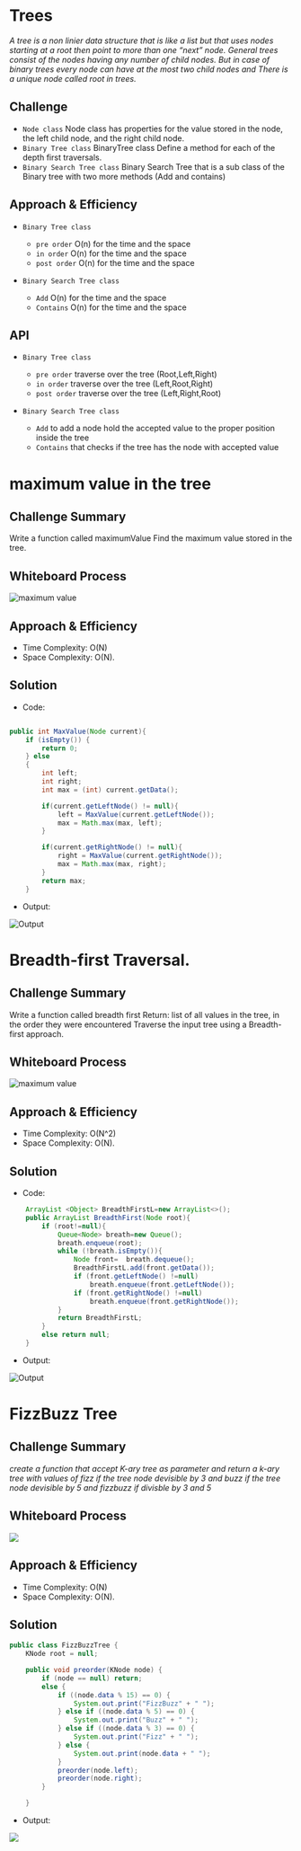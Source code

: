# Trees

*A tree is a non linier data structure that is like a list but that uses nodes starting at a root then point to more than one “next” node.*
*General trees consist of the nodes having any number of child nodes. But in case of binary trees every node can have at the most two child nodes and There is a unique node called root in trees.*

## Challenge

* `Node class` Node class has properties for the value stored in the node, the left child node, and the right child node.
* `Binary Tree class` BinaryTree class Define a method for each of the depth first traversals.
* `Binary Search Tree class` Binary Search Tree that is a sub class of the Binary tree with two more methods (Add and contains)

## Approach & Efficiency

* `Binary Tree class`
  * `pre order` O(n) for the time and the space
  * `in order` O(n) for the time and the space
  * `post order` O(n) for the time and the space


* `Binary Search Tree class`
  * `Add` O(n) for the time and the space
  * `Contains` O(n) for the time and the space


## API

* `Binary Tree class`
  * `pre order` traverse over the tree (Root,Left,Right)
  * `in order` traverse over the tree (Left,Root,Right)
  * `post order` traverse over the tree (Left,Right,Root)



* `Binary Search Tree class`
  * `Add` to add a node hold the accepted value to the proper position inside the tree
  * `Contains` that checks if the tree has the node with accepted value


# maximum value in the tree

## Challenge Summary
Write a function called maximumValue Find the maximum value stored in the tree.

## Whiteboard Process

![maximum value](./MaximumValue.png)

## Approach & Efficiency

* Time Complexity: O(N)
* Space Complexity: O(N).

## Solution

* Code:

```java

public int MaxValue(Node current){
    if (isEmpty()) {
        return 0;
    } else
    {
        int left;
        int right;
        int max = (int) current.getData();

        if(current.getLeftNode() != null){
            left = MaxValue(current.getLeftNode());
            max = Math.max(max, left);
        }

        if(current.getRightNode() != null){
            right = MaxValue(current.getRightNode());
            max = Math.max(max, right);
        }
        return max;
    }
```

* Output:

![Output](./Max.png)



# Breadth-first Traversal.

## Challenge Summary
Write a function called breadth first Return: list of all values in the tree, in the order they were encountered Traverse the input tree using a Breadth-first approach.

## Whiteboard Process

![maximum value](./breadthFirstW.png)

## Approach & Efficiency

* Time Complexity: O(N^2)
* Space Complexity: O(N).

## Solution

* Code:

```java
    ArrayList <Object> BreadthFirstL=new ArrayList<>();
    public ArrayList BreadthFirst(Node root){
        if (root!=null){
            Queue<Node> breath=new Queue();
            breath.enqueue(root);
            while (!breath.isEmpty()){
                Node front=  breath.dequeue();
                BreadthFirstL.add(front.getData());
                if (front.getLeftNode() !=null)
                    breath.enqueue(front.getLeftNode());
                if (front.getRightNode() !=null)
                    breath.enqueue(front.getRightNode());
            }
            return BreadthFirstL;
        }
        else return null;
    }
```

* Output:

![Output](./breadthFirstout.png)



# FizzBuzz Tree

## Challenge Summary
*create a function that accept K-ary tree as parameter and return a k-ary tree with values of fizz if the tree node devisible by 3 and buzz if the tree node devisible by 5 and fizzbuzz if divisble by 3 and 5*

## Whiteboard Process
![](./FizzBuzzW.png)

## Approach & Efficiency

* Time Complexity: O(N)
* Space Complexity: O(N).

## Solution

```java
public class FizzBuzzTree {
    KNode root = null;

    public void preorder(KNode node) {
        if (node == null) return;
        else {
            if ((node.data % 15) == 0) {
                System.out.print("FizzBuzz" + " ");
            } else if ((node.data % 5) == 0) {
                System.out.print("Buzz" + " ");
            } else if ((node.data % 3) == 0) {
                System.out.print("Fizz" + " ");
            } else {
                System.out.print(node.data + " ");
            }
            preorder(node.left);
            preorder(node.right);
        }

    }
```

* Output:

![](./FizzBuzzOutput.png)
